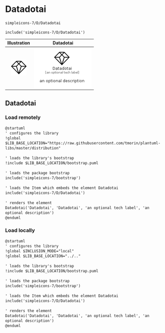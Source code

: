 # Datadotai


```text
simpleicons-7/D/Datadotai
```

```text
include('simpleicons-7/D/Datadotai')
```



| Illustration | Datadotai |
| :---: | :---: |
| ![illustration for Illustration](../../simpleicons-7/D/Datadotai.png) | ![illustration for Datadotai](../../simpleicons-7/D/Datadotai.Local.png) |




## Datadotai

### Load remotely
```plantuml
@startuml
' configures the library
!global $LIB_BASE_LOCATION="https://raw.githubusercontent.com/tmorin/plantuml-libs/master/distribution"

' loads the library's bootstrap
!include $LIB_BASE_LOCATION/bootstrap.puml

' loads the package bootstrap
include('simpleicons-7/bootstrap')

' loads the Item which embeds the element Datadotai
include('simpleicons-7/D/Datadotai')

' renders the element
Datadotai('Datadotai', 'Datadotai', 'an optional tech label', 'an optional description')
@enduml
```

### Load locally
```plantuml
@startuml
' configures the library
!global $INCLUSION_MODE="local"
!global $LIB_BASE_LOCATION="../.."

' loads the library's bootstrap
!include $LIB_BASE_LOCATION/bootstrap.puml

' loads the package bootstrap
include('simpleicons-7/bootstrap')

' loads the Item which embeds the element Datadotai
include('simpleicons-7/D/Datadotai')

' renders the element
Datadotai('Datadotai', 'Datadotai', 'an optional tech label', 'an optional description')
@enduml
```

